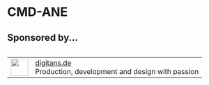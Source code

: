 # CMD-ANE

## Sponsored by... ##

<table align="left">
    <tr>
        <td align="left"><img src="https://myflashlab.github.io/sponsors/digitans.de.jpg" width="40" height="40"></td>
        <td align="left"><a href="https://digitans.de">digitans.de</a><br>Production, development and design with passion</td>
    </tr>
</table>